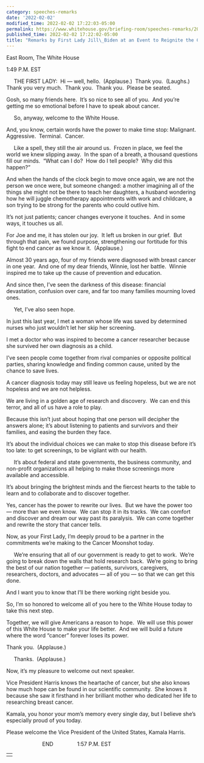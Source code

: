 ```yaml
---
category: speeches-remarks
date: '2022-02-02'
modified_time: 2022-02-02 17:22:03-05:00
permalink: https://www.whitehouse.gov/briefing-room/speeches-remarks/2022/02/02/remarks-by-first-lady-jill-biden-at-an-event-to-reignite-the-cancer-moonshot/
published_time: 2022-02-02 17:22:02-05:00
title: "Remarks by First Lady Jill\_Biden at an Event to Reignite the Cancer\_Moonshot"
---
```

 
East Room, The White House 

1:49 P.M. EST

     THE FIRST LADY:  Hi — well, hello.  (Applause.)  Thank you. 
(Laughs.)  Thank you very much.  Thank you.  Thank you.  Please be
seated.

Gosh, so many friends here.  It’s so nice to see all of you.  And you’re
getting me so emotional before I have to speak about cancer.   
  
     So, anyway, welcome to the White House.

And, you know, certain words have the power to make time stop:
Malignant.  Aggressive.  Terminal.  Cancer.   
  
     Like a spell, they still the air around us.  Frozen in place, we
feel the world we knew slipping away.  In the span of a breath, a
thousand questions fill our minds.  “What can I do?  How do I tell
people?  Why did this happen?”

And when the hands of the clock begin to move once again, we are not the
person we once were, but someone changed: a mother imagining all of the
things she might not be there to teach her daughters, a husband
wondering how he will juggle chemotherapy appointments with work and
childcare, a son trying to be strong for the parents who could outlive
him.

It’s not just patients; cancer changes everyone it touches.  And in some
ways, it touches us all.

For Joe and me, it has stolen our joy.  It left us broken in our grief. 
But through that pain, we found purpose, strengthening our fortitude for
this fight to end cancer as we know it.  (Applause.) 

Almost 30 years ago, four of my friends were diagnosed with breast
cancer in one year.  And one of my dear friends, Winnie, lost her
battle.  Winnie inspired me to take up the cause of prevention and
education. 

And since then, I’ve seen the darkness of this disease: financial
devastation, confusion over care, and far too many families mourning
loved ones.   
  
     Yet, I’ve also seen hope.

In just this last year, I met a woman whose life was saved by determined
nurses who just wouldn’t let her skip her screening. 

I met a doctor who was inspired to become a cancer researcher because
she survived her own diagnosis as a child.

I’ve seen people come together from rival companies or opposite
political parties, sharing knowledge and finding common cause, united by
the chance to save lives.

A cancer diagnosis today may still leave us feeling hopeless, but we are
not hopeless and we are not helpless.

We are living in a golden age of research and discovery.  We can end
this terror, and all of us have a role to play.

Because this isn’t just about hoping that one person will decipher the
answers alone; it’s about listening to patients and survivors and their
families, and easing the burden they face.

It’s about the individual choices we can make to stop this disease
before it’s too late: to get screenings, to be vigilant with our
health.   
  
     It’s about federal and state governments, the business community,
and non-profit organizations all helping to make those screenings more
available and accessible. 

It’s about bringing the brightest minds and the fiercest hearts to the
table to learn and to collaborate and to discover together.

Yes, cancer has the power to rewrite our lives.  But we have the power
too — more than we even know.  We can stop it in its tracks.  We can
comfort and discover and dream our way past its paralysis.  We can come
together and rewrite the story that cancer tells.

Now, as your First Lady, I’m deeply proud to be a partner in the
commitments we’re making to the Cancer Moonshot today.   
  
     We’re ensuring that all of our government is ready to get to work. 
We’re going to break down the walls that hold research back.  We’re
going to bring the best of our nation together — patients, survivors,
caregivers, researchers, doctors, and advocates — all of you — so that
we can get this done.

And I want you to know that I’ll be there working right beside you.

So, I’m so honored to welcome all of you here to the White House today
to take this next step.

Together, we will give Americans a reason to hope.  We will use this
power of this White House to make your life better.  And we will build a
future where the word “cancer” forever loses its power.

Thank you.  (Applause.)  
  
     Thanks.  (Applause.) 

Now, it’s my pleasure to welcome out next speaker.

Vice President Harris knows the heartache of cancer, but she also knows
how much hope can be found in our scientific community.  She knows it
because she saw it firsthand in her brilliant mother who dedicated her
life to researching breast cancer.

Kamala, you honor your mom’s memory every single day, but I believe
she’s especially proud of you today.

Please welcome the Vice President of the United States, Kamala Harris.

                        END                1:57 P.M. EST

<table>
<tbody>
<tr class="odd">
<td class="has-text-align-left" data-align="left"></td>
</tr>
</tbody>
</table>
